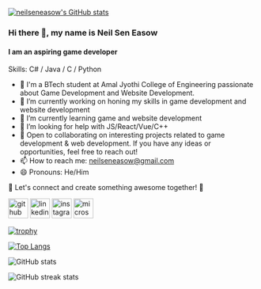 

[![neilseneasow's GitHub stats](https://github-readme-stats.vercel.app/api?username=neilseneasow)](https://github.com/neilseneasow/github-readme-stats)

### Hi there 👋, my name is Neil Sen Easow
#### I am an aspiring game developer

Skills: C# / Java / C / Python

- 👀 I'm a BTech student at Amal Jyothi College of Engineering passionate about Game Development and Website Development.
- 🔭 I’m currently working on honing my skills in game development and website development  
- 🌱 I’m currently learning game and website development 
- 🤔 I’m looking for help with JS/React/Vue/C++
- 💞️ Open to collaborating on interesting projects related to game development & web development. If you have any ideas or opportunities, feel free to reach out!
- 📫 How to reach me: neilseneasow@gmail.com 
- 😄 Pronouns: He/Him

 🌟 Let's connect and create something awesome together! 🚀


[<img src='https://cdn.jsdelivr.net/npm/simple-icons@3.0.1/icons/github.svg' alt='github' height='40'>](https://github.com/NeilSenEasow)  [<img src='https://cdn.jsdelivr.net/npm/simple-icons@3.0.1/icons/linkedin.svg' alt='linkedin' height='40'>](https://www.linkedin.com/in/https://www.linkedin.com/in/neil-sen-easow-973606258//)  [<img src='https://cdn.jsdelivr.net/npm/simple-icons@3.0.1/icons/instagram.svg' alt='instagram' height='40'>](https://www.instagram.com/https://www.instagram.com//)  [<img src='https://cdn.jsdelivr.net/npm/simple-icons@3.0.1/icons/microsoftacademic.svg' alt='microsoftacademic' height='40'>](https://learn.microsoft.com/en-us/users/neilseneasow-0548/)  

[![trophy](https://github-profile-trophy.vercel.app/?username=NeilSenEasow)](https://github.com/ryo-ma/github-profile-trophy)

[![Top Langs](https://github-readme-stats.vercel.app/api/top-langs/?username=NeilSenEasow)](https://github.com/anuraghazra/github-readme-stats)

![GitHub stats](https://github-readme-stats.vercel.app/api?username=NeilSenEasow&show_icons=true)  

![GitHub streak stats](https://streak-stats.demolab.com/?user=NeilSenEasow)  




<!---
NeilSenEasow/NeilSenEasow is a ✨ special ✨ repository because its `README.md` (this file) appears on your GitHub profile.
You can click the Preview link to take a look at your changes.
--->
